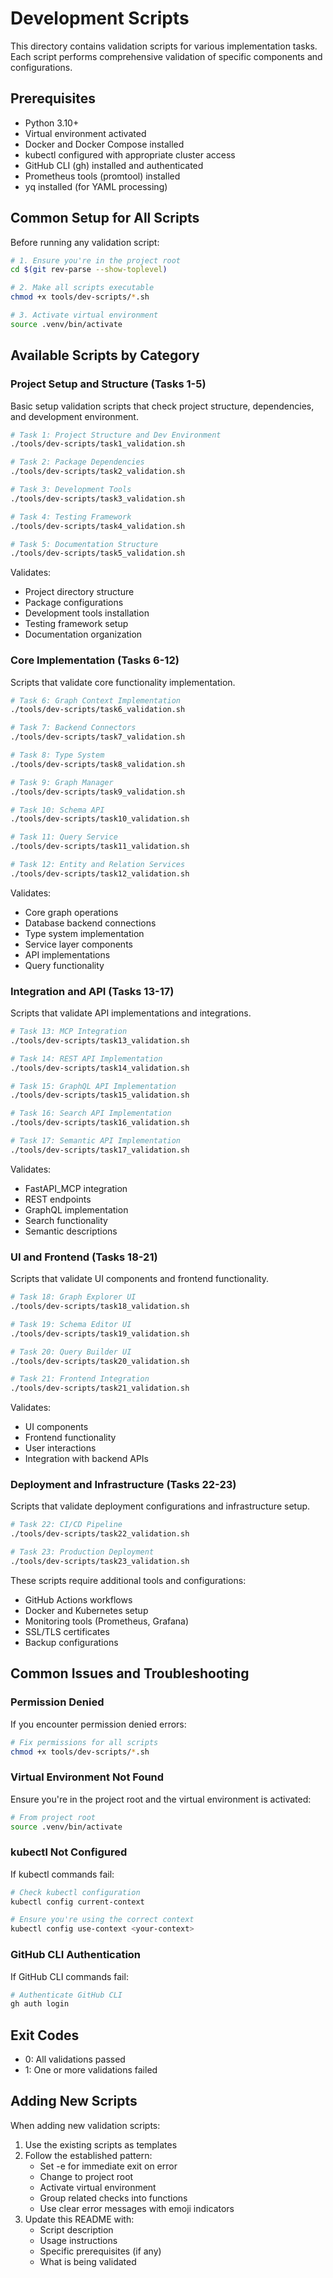 # Development Scripts

This directory contains validation scripts for various implementation tasks. Each script performs comprehensive validation of specific components and configurations.

## Prerequisites

- Python 3.10+
- Virtual environment activated
- Docker and Docker Compose installed
- kubectl configured with appropriate cluster access
- GitHub CLI (gh) installed and authenticated
- Prometheus tools (promtool) installed
- yq installed (for YAML processing)

## Common Setup for All Scripts

Before running any validation script:

```bash
# 1. Ensure you're in the project root
cd $(git rev-parse --show-toplevel)

# 2. Make all scripts executable
chmod +x tools/dev-scripts/*.sh

# 3. Activate virtual environment
source .venv/bin/activate
```

## Available Scripts by Category

### Project Setup and Structure (Tasks 1-5)
Basic setup validation scripts that check project structure, dependencies, and development environment.

```bash
# Task 1: Project Structure and Dev Environment
./tools/dev-scripts/task1_validation.sh

# Task 2: Package Dependencies
./tools/dev-scripts/task2_validation.sh

# Task 3: Development Tools
./tools/dev-scripts/task3_validation.sh

# Task 4: Testing Framework
./tools/dev-scripts/task4_validation.sh

# Task 5: Documentation Structure
./tools/dev-scripts/task5_validation.sh
```

Validates:
- Project directory structure
- Package configurations
- Development tools installation
- Testing framework setup
- Documentation organization

### Core Implementation (Tasks 6-12)
Scripts that validate core functionality implementation.

```bash
# Task 6: Graph Context Implementation
./tools/dev-scripts/task6_validation.sh

# Task 7: Backend Connectors
./tools/dev-scripts/task7_validation.sh

# Task 8: Type System
./tools/dev-scripts/task8_validation.sh

# Task 9: Graph Manager
./tools/dev-scripts/task9_validation.sh

# Task 10: Schema API
./tools/dev-scripts/task10_validation.sh

# Task 11: Query Service
./tools/dev-scripts/task11_validation.sh

# Task 12: Entity and Relation Services
./tools/dev-scripts/task12_validation.sh
```

Validates:
- Core graph operations
- Database backend connections
- Type system implementation
- Service layer components
- API implementations
- Query functionality

### Integration and API (Tasks 13-17)
Scripts that validate API implementations and integrations.

```bash
# Task 13: MCP Integration
./tools/dev-scripts/task13_validation.sh

# Task 14: REST API Implementation
./tools/dev-scripts/task14_validation.sh

# Task 15: GraphQL API Implementation
./tools/dev-scripts/task15_validation.sh

# Task 16: Search API Implementation
./tools/dev-scripts/task16_validation.sh

# Task 17: Semantic API Implementation
./tools/dev-scripts/task17_validation.sh
```

Validates:
- FastAPI_MCP integration
- REST endpoints
- GraphQL implementation
- Search functionality
- Semantic descriptions

### UI and Frontend (Tasks 18-21)
Scripts that validate UI components and frontend functionality.

```bash
# Task 18: Graph Explorer UI
./tools/dev-scripts/task18_validation.sh

# Task 19: Schema Editor UI
./tools/dev-scripts/task19_validation.sh

# Task 20: Query Builder UI
./tools/dev-scripts/task20_validation.sh

# Task 21: Frontend Integration
./tools/dev-scripts/task21_validation.sh
```

Validates:
- UI components
- Frontend functionality
- User interactions
- Integration with backend APIs

### Deployment and Infrastructure (Tasks 22-23)
Scripts that validate deployment configurations and infrastructure setup.

```bash
# Task 22: CI/CD Pipeline
./tools/dev-scripts/task22_validation.sh

# Task 23: Production Deployment
./tools/dev-scripts/task23_validation.sh
```

These scripts require additional tools and configurations:
- GitHub Actions workflows
- Docker and Kubernetes setup
- Monitoring tools (Prometheus, Grafana)
- SSL/TLS certificates
- Backup configurations

## Common Issues and Troubleshooting

### Permission Denied
If you encounter permission denied errors:
```bash
# Fix permissions for all scripts
chmod +x tools/dev-scripts/*.sh
```

### Virtual Environment Not Found
Ensure you're in the project root and the virtual environment is activated:
```bash
# From project root
source .venv/bin/activate
```

### kubectl Not Configured
If kubectl commands fail:
```bash
# Check kubectl configuration
kubectl config current-context

# Ensure you're using the correct context
kubectl config use-context <your-context>
```

### GitHub CLI Authentication
If GitHub CLI commands fail:
```bash
# Authenticate GitHub CLI
gh auth login
```

## Exit Codes

- 0: All validations passed
- 1: One or more validations failed

## Adding New Scripts

When adding new validation scripts:
1. Use the existing scripts as templates
2. Follow the established pattern:
   - Set -e for immediate exit on error
   - Change to project root
   - Activate virtual environment
   - Group related checks into functions
   - Use clear error messages with emoji indicators
3. Update this README with:
   - Script description
   - Usage instructions
   - Specific prerequisites (if any)
   - What is being validated